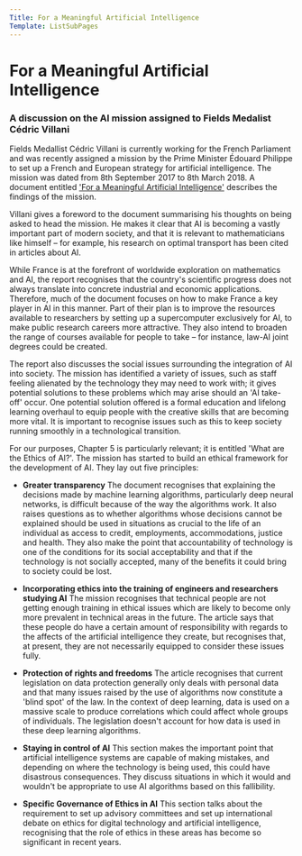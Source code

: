 ```yaml
---
Title: For a Meaningful Artificial Intelligence
Template: ListSubPages
---
```


# For a Meaningful Artificial Intelligence

### A discussion on the AI mission assigned to Fields Medalist Cédric Villani

Fields Medallist Cédric Villani is currently working for the French Parliament and was recently assigned a mission by the Prime Minister Édouard Philippe to set up a French and European strategy for artificial intelligence. The mission was dated from 8th September 2017 to 8th March 2018. A document entitled ['For a Meaningful Artificial Intelligence'](https://www.aiforhumanity.fr/pdfs/MissionVillani_Report_ENG-VF.pdf) describes the findings of the mission.

Villani gives a foreword to the document summarising his thoughts on being asked to head the mission. He makes it clear that AI is becoming a vastly important part of modern society, and that it is relevant to mathematicians like himself – for example, his research on optimal transport has been cited in articles about AI.

While France is at the forefront of worldwide exploration on mathematics and AI, the report
recognises that the country's scientific progress does not always translate into concrete industrial and economic applications. Therefore, much of the document focuses on how to make France a key player in AI in this manner. Part of their plan is to improve the resources available to researchers by setting up a supercomputer exclusively for AI, to make public research careers more attractive. They also intend to broaden the range of courses available for people to take – for instance, law-AI joint degrees could be created.

The report also discusses the social issues surrounding the integration of AI into society. The mission has identified a variety of issues, such as staff feeling alienated by the technology they may need to work with; it gives potential solutions to these problems which may arise should an 'AI take-off' occur. One potential solution offered is a formal education and lifelong learning overhaul to equip people with the creative skills that are becoming more vital. It is important to recognise issues such as this to keep society running smoothly in a technological transition.

For our purposes, Chapter 5 is particularly relevant; it is entitled 'What are the Ethics of AI?'. The mission has started to build an ethical framework for the development of AI. They lay out five principles:

- **Greater transparency** The document recognises that explaining the decisions made by machine learning algorithms, particularly deep neural networks, is difficult because of the way the algorithms work. It also raises questions as to whether algorithms whose decisions cannot be explained should be used in situations as crucial to the life of an individual as access to credit, employments, accommodations, justice and health. They also make the point that accountability of technology is one of the conditions for its social acceptability and that if the technology is not socially accepted, many of the benefits it could bring to
society could be lost.

- **Incorporating ethics into the training of engineers and researchers studying AI** 
The mission recognises that technical people are not getting enough training in ethical issues which are likely to become only more prevalent in technical areas in the future. The article says that these people do have a certain amount of responsibility with regards to the affects of the artificial intelligence they create, but recognises that, at present, they are not necessarily equipped to consider these issues fully.

- **Protection of rights and freedoms** The article recognises that current legislation on data protection generally only deals with personal data and that many issues raised by the use of algorithms now constitute a 'blind spot' of the law. In the context of deep learning, data is used on a massive scale to produce correlations which could affect whole groups of individuals. The legislation doesn't account for how data is used in these deep learning algorithms.

- **Staying in control of AI** This section makes the important point that artificial intelligence systems are capable of making mistakes, and depending on where the technology is being used, this could have disastrous consequences. They discuss situations in which it would and wouldn't be appropriate to use AI algorithms based on this fallibility.

- **Specific Governance of Ethics in AI** This section talks about the requirement to set up advisory committees and set up international debate on ethics for digital technology and artificial intelligence, recognising that the role of ethics in these areas has become so significant in recent years.
